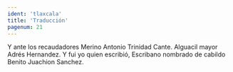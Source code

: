 ```yaml
---
ident: 'tlaxcala'
title: 'Traducción'
pagenum: 21
---
```

Y ante los recaudadores Merino Antonio Trinidad Cante.
Alguacil mayor Adrés Hernandez.
Y fui yo quien escribió, Escribano nombrado de cabildo Benito Juachion Sanchez.
